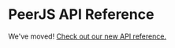 # PeerJS API Reference

We've moved! <a href="https://peerjs.com/docs#api">Check out our new API
reference.</a>
